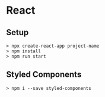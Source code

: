 # React 

## Setup

```
> npx create-react-app project-name
> npm install
> npm run start
```

## Styled Components

```
> npm i --save styled-components
```

